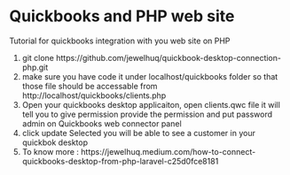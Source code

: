 Quickbooks and PHP web site
================

Tutorial for quickbooks integration with you web site on PHP

<ol>
  <li>git clone https://github.com/jewelhuq/quickbook-desktop-connection-php.git</li>
<li>make sure you have code it under localhost/quickbooks folder  so that those file should be accessable from http://localhost/quickbooks/clients.php</li>
<li>Open your quickbooks desktop applicaiton, open clients.qwc file it will tell you to give permission provide the permission and put password admin on Quickbooks web connector panel </li>
<li>click update Selected you will be able to see a customer in your quickbok desktop</li>
<li>To know more : https://jewelhuq.medium.com/how-to-connect-quickbooks-desktop-from-php-laravel-c25d0fce8181
</ol>
